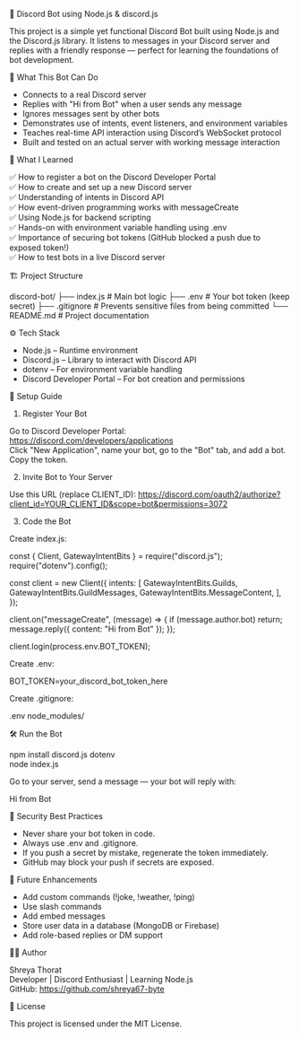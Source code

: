 🤖 Discord Bot using Node.js & discord.js

This project is a simple yet functional Discord Bot built using Node.js and the Discord.js library. It listens to messages in your Discord server and replies with a friendly response — perfect for learning the foundations of bot development.

🚀 What This Bot Can Do

- Connects to a real Discord server
- Replies with "Hi from Bot" when a user sends any message
- Ignores messages sent by other bots
- Demonstrates use of intents, event listeners, and environment variables
- Teaches real-time API interaction using Discord’s WebSocket protocol
- Built and tested on an actual server with working message interaction

🧠 What I Learned

✅ How to register a bot on the Discord Developer Portal  
✅ How to create and set up a new Discord server  
✅ Understanding of intents in Discord API  
✅ How event-driven programming works with messageCreate  
✅ Using Node.js for backend scripting  
✅ Hands-on with environment variable handling using .env  
✅ Importance of securing bot tokens (GitHub blocked a push due to exposed token!)  
✅ How to test bots in a live Discord server

🏗️ Project Structure

discord-bot/
├── index.js            # Main bot logic
├── .env                # Your bot token (keep secret)
├── .gitignore          # Prevents sensitive files from being committed
└── README.md           # Project documentation

⚙️ Tech Stack

- Node.js – Runtime environment  
- Discord.js – Library to interact with Discord API  
- dotenv – For environment variable handling  
- Discord Developer Portal – For bot creation and permissions

🔧 Setup Guide

1. Register Your Bot

Go to Discord Developer Portal: https://discord.com/developers/applications  
Click "New Application", name your bot, go to the "Bot" tab, and add a bot. Copy the token.

2. Invite Bot to Your Server

Use this URL (replace CLIENT_ID):
https://discord.com/oauth2/authorize?client_id=YOUR_CLIENT_ID&scope=bot&permissions=3072

3. Code the Bot

Create index.js:

const { Client, GatewayIntentBits } = require("discord.js");
require("dotenv").config();

const client = new Client({
  intents: [
    GatewayIntentBits.Guilds,
    GatewayIntentBits.GuildMessages,
    GatewayIntentBits.MessageContent,
  ],
});

client.on("messageCreate", (message) => {
  if (message.author.bot) return;
  message.reply({ content: "Hi from Bot" });
});

client.login(process.env.BOT_TOKEN);

Create .env:

BOT_TOKEN=your_discord_bot_token_here

Create .gitignore:

.env
node_modules/

🛠️ Run the Bot

npm install discord.js dotenv  
node index.js

Go to your server, send a message — your bot will reply with:

Hi from Bot

🔐 Security Best Practices

- Never share your bot token in code.
- Always use .env and .gitignore.
- If you push a secret by mistake, regenerate the token immediately.
- GitHub may block your push if secrets are exposed.

🔮 Future Enhancements

- Add custom commands (!joke, !weather, !ping)
- Use slash commands
- Add embed messages
- Store user data in a database (MongoDB or Firebase)
- Add role-based replies or DM support

👩‍💻 Author

Shreya Thorat  
Developer | Discord Enthusiast | Learning Node.js  
GitHub: https://github.com/shreya67-byte

📄 License

This project is licensed under the MIT License.
